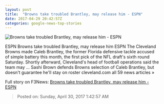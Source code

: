 ```yaml
---
layout: post
title:  "Browns take troubled Brantley, may release him - ESPN"
date: 2017-04-29 20:42:57Z
categories: google-news-top-stories
---
```


![Browns take troubled Brantley, may release him - ESPN](http://a4.espncdn.com/combiner/i?img=%2Fphoto%2F2017%2F0423%2Fr202504_1296x729_16%2D9.jpg)

ESPN Browns take troubled Brantley, may release him ESPN The Cleveland Browns made Caleb Brantley, the former Florida defensive tackle accused of simple battery this month, the first pick of the NFL draft's sixth round Saturday. Shortly afterward, Cleveland's head of football operations said the team may ... Sashi Brown defends Browns selection of Caleb Brantley, but doesn't guarantee he'll stay on roster cleveland.com all 59 news articles »


Full story on F3News: [Browns take troubled Brantley, may release him - ESPN](http://www.f3nws.com/n/HV3bd)

> Posted on: Sunday, April 30, 2017 1:42:57 AM
